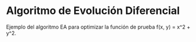 # Algoritmo de Evolución Diferencial

Ejemplo del algoritmo EA para optimizar la función de prueba f(x, y) = x^2 + y^2.
